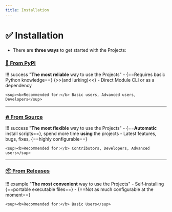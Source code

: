 ```yaml
---
title: Installation
---
```


# ✅ Installation

- There are **three ways** to get started with the Projects:

### [**🧀 From PyPI**](pypi.md)

!!! success "**The most reliable** way to use the Projects"
    - {==Requires basic Python knowledge==} {>>(and lurking)<<}
    - Direct Module CLI or as a dependency

    <sup><b>Recommended for:</b> Basic users, Advanced users, Developers</sup>

<hr>

### [**🔥 From Source**](source.md)

!!! success "**The most flexible** way to use the Projects"
    - {==**Automatic** install scripts==}, spend more time **using** the projects
    - Latest features, bugs, fixes, {==highly configurable==}

    <sup><b>Recommended for:</b> Contributors, Developers, Advanced users</sup>

<hr>

### [**📦 From Releases**](releases.md)

!!! example "**The most convenient** way to use the Projects"
    - Self-installing {==portable executable files==}
    - {==Not as much configurable at the moment==}

    <sup><b>Recommended for:</b> Basic Users</sup>

